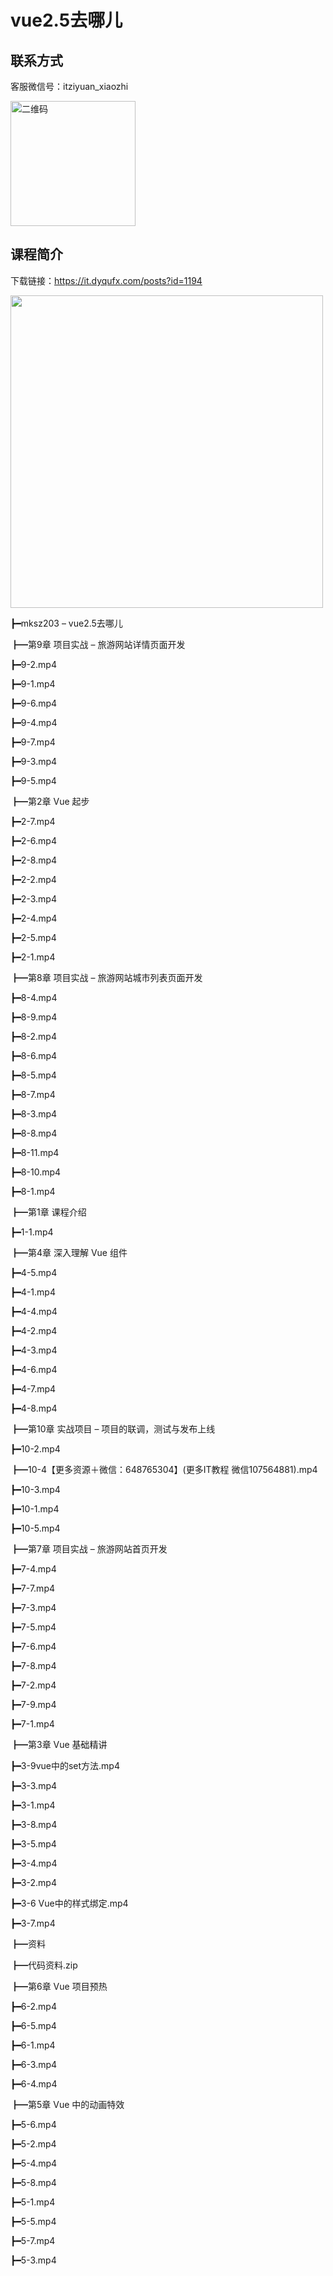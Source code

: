 # vue2.5去哪儿

## 联系方式

客服微信号：itziyuan_xiaozhi

<img src="https://ziyuanyun.oss-cn-guangzhou.aliyuncs.com/common/20240614073449/666b82192834a.jpg" width="200" height="200" alt="二维码">

## 课程简介

下载链接：https://it.dyqufx.com/posts?id=1194

<img src="https://ziyuanyun.oss-cn-guangzhou.aliyuncs.com/yun/20240515153635/6644660364587.jpg" width="500" alt="">

  ┣━mksz203 &#8211; vue2.5去哪儿

 ┣━第9章 项目实战 &#8211; 旅游网站详情页面开发

 ┣━9-2.mp4

 ┣━9-1.mp4

 ┣━9-6.mp4

 ┣━9-4.mp4

 ┣━9-7.mp4

 ┣━9-3.mp4

 ┣━9-5.mp4

 ┣━第2章 Vue 起步

 ┣━2-7.mp4

 ┣━2-6.mp4

 ┣━2-8.mp4

 ┣━2-2.mp4

 ┣━2-3.mp4

 ┣━2-4.mp4

 ┣━2-5.mp4

 ┣━2-1.mp4

 ┣━第8章 项目实战 &#8211; 旅游网站城市列表页面开发

 ┣━8-4.mp4

 ┣━8-9.mp4

 ┣━8-2.mp4

 ┣━8-6.mp4

 ┣━8-5.mp4

 ┣━8-7.mp4

 ┣━8-3.mp4

 ┣━8-8.mp4

 ┣━8-11.mp4

 ┣━8-10.mp4

 ┣━8-1.mp4

 ┣━第1章 课程介绍

 ┣━1-1.mp4

 ┣━第4章 深入理解 Vue 组件

 ┣━4-5.mp4

 ┣━4-1.mp4

 ┣━4-4.mp4

 ┣━4-2.mp4

 ┣━4-3.mp4

 ┣━4-6.mp4

 ┣━4-7.mp4

 ┣━4-8.mp4

 ┣━第10章 实战项目 &#8211; 项目的联调，测试与发布上线

 ┣━10-2.mp4

 ┣━10-4【更多资源＋微信：648765304】(更多IT教程 微信107564881).mp4

 ┣━10-3.mp4

 ┣━10-1.mp4

 ┣━10-5.mp4

 ┣━第7章 项目实战 &#8211; 旅游网站首页开发

 ┣━7-4.mp4

 ┣━7-7.mp4

 ┣━7-3.mp4

 ┣━7-5.mp4

 ┣━7-6.mp4

 ┣━7-8.mp4

 ┣━7-2.mp4

 ┣━7-9.mp4

 ┣━7-1.mp4

 ┣━第3章 Vue 基础精讲

 ┣━3-9vue中的set方法.mp4

 ┣━3-3.mp4

 ┣━3-1.mp4

 ┣━3-8.mp4

 ┣━3-5.mp4

 ┣━3-4.mp4

 ┣━3-2.mp4

 ┣━3-6 Vue中的样式绑定.mp4

 ┣━3-7.mp4

 ┣━资料

 ┣━代码资料.zip

 ┣━第6章 Vue 项目预热

 ┣━6-2.mp4

 ┣━6-5.mp4

 ┣━6-1.mp4

 ┣━6-3.mp4

 ┣━6-4.mp4

 ┣━第5章 Vue 中的动画特效

 ┣━5-6.mp4

 ┣━5-2.mp4

 ┣━5-4.mp4

 ┣━5-8.mp4

 ┣━5-1.mp4

 ┣━5-5.mp4

 ┣━5-7.mp4

 ┣━5-3.mp4

  